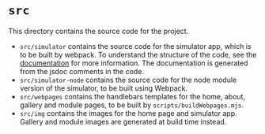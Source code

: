 # `src`

This directory contains the source code for the project.

- `src/simulator` contains the source code for the simulator app, which is to be built by webpack. To understand the structure of the code, see the [documentation](https://phydemo.app/ray-optics/docs/) for more information. The documentation is generated from the jsdoc comments in the code.
- `src/simulator-node` contains the source code for the node module version of the simulator, to be built using Webpack.
- `src/webpages` contains the handlebars templates for the home, about, gallery and module pages, to be built by `scripts/buildWebpages.mjs`.
- `src/img` contains the images for the home page and simulator app. Gallery and module images are generated at build time instead.
